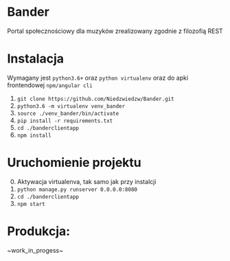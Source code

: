 # Bander
Portal społecznościowy dla muzyków zrealizowany zgodnie z filozofią REST

# Instalacja
Wymagany jest `python3.6+` oraz `python virtualenv` oraz do apki frontendowej `npm/angular cli`

1. `git clone https://github.com/Niedzwiedzw/Bander.git`
2. `python3.6 -m virtualenv venv_bander`
3. `source ./venv_bander/bin/activate`
4. `pip install -r requirements.txt`
5. `cd ./banderclientapp`
6. `npm install`


# Uruchomienie projektu

0. Aktywacja virtualenva, tak samo jak przy instalcji
1. `python manage.py runserver 0.0.0.0:8080`
2. `cd ./banderclientapp`
3. `npm start`

# Produkcja:
~work_in_progess~

